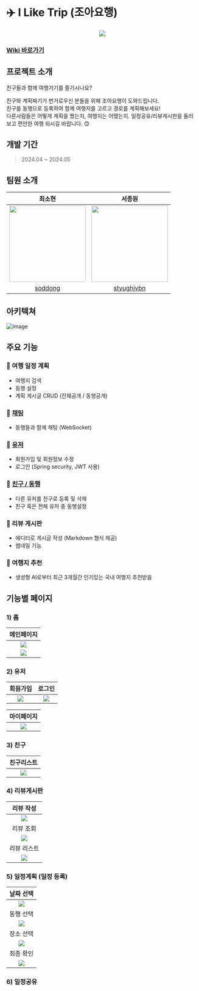 # ✈️ I Like Trip (조아요행)
<p align="center">
  <img src="https://github.com/soddong/I-Like-Trip/assets/64201367/8e9800b6-9160-4bac-a1d9-4270fc6fee71" /> 
</p>

### [Wiki 바로가기](https://github.com/soddong/i-like-trip/wiki)

## 프로젝트 소개
친구들과 함께 여행가기를 즐기시나요?   

친구와 계획짜기가 번거로우신 분들을 위해 조아요행이 도와드립니다.   
친구를 동행으로 등록하여 함께 여행지를 고르고 경로를 계획해보세요!   
다른사람들은 어떻게 계획을 짰는지, 여행지는 어땠는지. 일정공유/리뷰게시판을 둘러보고 편안한 여행 되시길 바랍니다. 😊

## 개발 기간
> 2024.04 ~ 2024.05

## 팀원 소개
|최소현|서종원|
|:---:|:---:|
|<img src='https://avatars.githubusercontent.com/u/122004333?v=4' width='200px' height='200px'/>|<img src='https://avatars.githubusercontent.com/u/80380576?v=4' width='200px' height='200px'/>|
|[soddong](https://github.com/soddong)|[styughjvbn](https://github.com/styughjvbn)|

## 아키텍쳐
![image](https://github.com/soddong/I-Like-Trip/assets/64201367/a2af13a1-ff9e-49b4-9035-11f3844e8331)

## 주요 기능
### 🚩 여행 일정 계획
* 여행지 검색
* 동행 설정
* 계획 게시글 CRUD (전체공개 / 동행공개)

### 🚩 [채팅](https://github.com/soddong/i-like-trip/wiki/%EB%A1%9C%EA%B7%B83.-%EC%B1%84%ED%8C%85-%EA%B8%B0%EB%8A%A5)
* 동행들과 함께 채팅 (WebSocket)

### 🚩 [유저](https://github.com/soddong/i-like-trip/wiki/%EB%A1%9C%EA%B7%B81.-%ED%9A%8C%EC%9B%90%EA%B0%80%EC%9E%85-%EB%B0%8F-%EB%A1%9C%EA%B7%B8%EC%9D%B8)
* 회원가입 및 회원정보 수정
* 로그인 (Spring security, JWT 사용)

### 🚩 [친구 / 동행](https://github.com/soddong/i-like-trip/wiki/%EB%A1%9C%EA%B7%B82.-%EC%B9%9C%EA%B5%AC-%EA%B8%B0%EB%8A%A5)
* 다른 유저를 친구로 등록 및 삭제
* 친구 혹은 전체 유저 중 동행설정

### 🚩 리뷰 게시판
* 에디터로 게시글 작성 (Markdown 형식 제공)
* 썸네일 기능

### 🚩 여행지 추천
* 생성형 AI로부터 최근 3개월간 인기있는 국내 여행지 추천받음

## 기능별 페이지
### 1) 홈
|메인페이지|
|:---:|
|<img src='https://github.com/soddong/i-like-trip/assets/64201367/48be9289-037e-4b5a-b769-4f78c3336d3e'/>|
|<img src='https://github.com/soddong/i-like-trip/assets/64201367/ecdd9228-4296-4f83-9af9-633de5f702a1'/>|

### 2) 유저 
|회원가입|로그인|
|:---:|:---:|
|<img src='https://github.com/soddong/i-like-trip/assets/64201367/9ac5f71a-c737-4cb5-bc77-54b2f71dab8b'/>|<img src='https://github.com/soddong/i-like-trip/assets/64201367/00525b00-4636-419b-b075-eff2ba8bd977'/>|

|마이페이지|
|:---:|
|<img src='https://github.com/soddong/i-like-trip/assets/64201367/4dcc2d9f-01f5-4bb1-9721-497e8c5dad02'/>|

### 3) 친구
|친구리스트|
|:---:|
|<img src='https://github.com/soddong/i-like-trip/assets/64201367/c7649fdf-1cde-424e-a178-34bff36fc24f'/>|

### 4) 리뷰게시판
|리뷰 작성|
|:---:|
|<img src='https://github.com/soddong/i-like-trip/assets/64201367/b4335b37-4155-4d4b-8ffb-2b7e5d8801fa'/>|
|리뷰 조회|
|<img src='https://github.com/soddong/i-like-trip/assets/64201367/e06498fc-0a47-49de-b79e-671ff638bbcc'/>|
|리뷰 리스트 |
|<img src='https://github.com/soddong/i-like-trip/assets/64201367/166a6376-032f-49b0-896e-2431c443a6a7'/>|


### 5) 일정계획 (일정 등록)
|날짜 선택|
|:---:|
|<img src='https://github.com/soddong/i-like-trip/assets/64201367/52a9a021-658e-4281-ae4c-8e85962b9588'/>|
|동행 선택|
|<img src='https://github.com/soddong/i-like-trip/assets/64201367/6029dfa2-6fc6-4ea7-a5c4-a35c7fe6cdaa'/>|
|장소 선택 |
|<img src='https://github.com/soddong/i-like-trip/assets/64201367/385be26c-561f-4147-8cc7-68337b182ab6'/>|
|최종 확인 |
|<img src='https://github.com/soddong/i-like-trip/assets/64201367/4879a8f7-4949-4d75-8b54-89c09aa6579a'/>|


### 6) 일정공유


